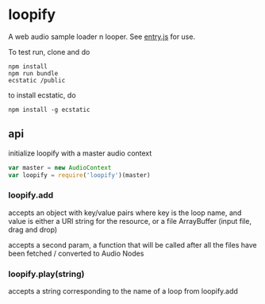 # loopify

A web audio sample loader n looper.  See [entry.js](entry.js) for use.

To test run, clone and do

```
npm install 
npm run bundle
ecstatic /public
```

to install ecstatic, do

```
npm install -g ecstatic
```

## api

initialize loopify with a master audio context

```js
var master = new AudioContext
var loopify = require('loopify')(master)
```

### loopify.add

accepts an object with key/value pairs where key is the loop name, and value is either a URI string for the resource, or a file ArrayBuffer (input file, drag and drop)

accepts a second param, a function that will be called after all the files have been fetched / converted to Audio Nodes

### loopify.play(string)

accepts a string corresponding to the name of a loop from loopify.add



